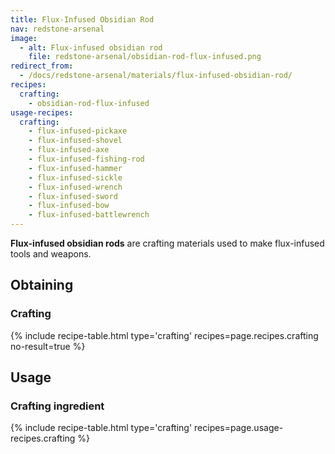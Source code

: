 ```yaml
---
title: Flux-Infused Obsidian Rod
nav: redstone-arsenal
image:
  - alt: Flux-infused obsidian rod
    file: redstone-arsenal/obsidian-rod-flux-infused.png
redirect_from:
  - /docs/redstone-arsenal/materials/flux-infused-obsidian-rod/
recipes:
  crafting:
    - obsidian-rod-flux-infused
usage-recipes:
  crafting:
    - flux-infused-pickaxe
    - flux-infused-shovel
    - flux-infused-axe
    - flux-infused-fishing-rod
    - flux-infused-hammer
    - flux-infused-sickle
    - flux-infused-wrench
    - flux-infused-sword
    - flux-infused-bow
    - flux-infused-battlewrench
---
```


**Flux-infused obsidian rods** are crafting materials used to make flux-infused
tools and weapons.


Obtaining
---------

### Crafting
{% include recipe-table.html type='crafting' recipes=page.recipes.crafting no-result=true %}


Usage
-----

### Crafting ingredient
{% include recipe-table.html type='crafting' recipes=page.usage-recipes.crafting %}
